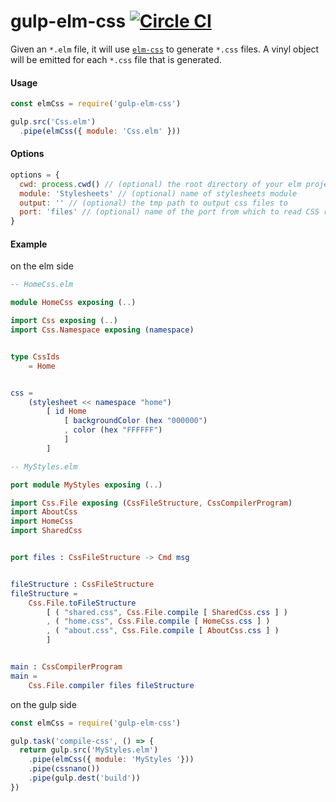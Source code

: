 # gulp-elm-css [![Circle CI](https://circleci.com/gh/farism/gulp-elm-css/tree/master.svg?style=svg)](https://circleci.com/gh/farism/gulp-elm-css/tree/master)

Given an `*.elm` file, it will use [`elm-css`](https://github.com/rtfeldman/elm-css) to generate `*.css` files. A vinyl object will be emitted for each `*.css` file that is generated.

#### Usage

```js
const elmCss = require('gulp-elm-css')

gulp.src('Css.elm')
  .pipe(elmCss({ module: 'Css.elm' }))
```

#### Options
```js
options = {
  cwd: process.cwd() // (optional) the root directory of your elm project
  module: 'Stylesheets' // (optional) name of stylesheets module
  output: '' // (optional) the tmp path to output css files to
  port: 'files' // (optional) name of the port from which to read CSS results
}
```

#### Example

on the elm side

```elm
-- HomeCss.elm

module HomeCss exposing (..)

import Css exposing (..)
import Css.Namespace exposing (namespace)


type CssIds
    = Home


css =
    (stylesheet << namespace "home")
        [ id Home
            [ backgroundColor (hex "000000")
            , color (hex "FFFFFF")
            ]
        ]

```
```elm
-- MyStyles.elm

port module MyStyles exposing (..)

import Css.File exposing (CssFileStructure, CssCompilerProgram)
import AboutCss
import HomeCss
import SharedCss


port files : CssFileStructure -> Cmd msg


fileStructure : CssFileStructure
fileStructure =
    Css.File.toFileStructure
        [ ( "shared.css", Css.File.compile [ SharedCss.css ] )
        , ( "home.css", Css.File.compile [ HomeCss.css ] )
        , ( "about.css", Css.File.compile [ AboutCss.css ] )
        ]


main : CssCompilerProgram
main =
    Css.File.compiler files fileStructure

```

on the gulp side

```js
const elmCss = require('gulp-elm-css')

gulp.task('compile-css', () => {
  return gulp.src('MyStyles.elm')
    .pipe(elmCss({ module: 'MyStyles '}))
    .pipe(cssnano())
    .pipe(gulp.dest('build'))
})
```
